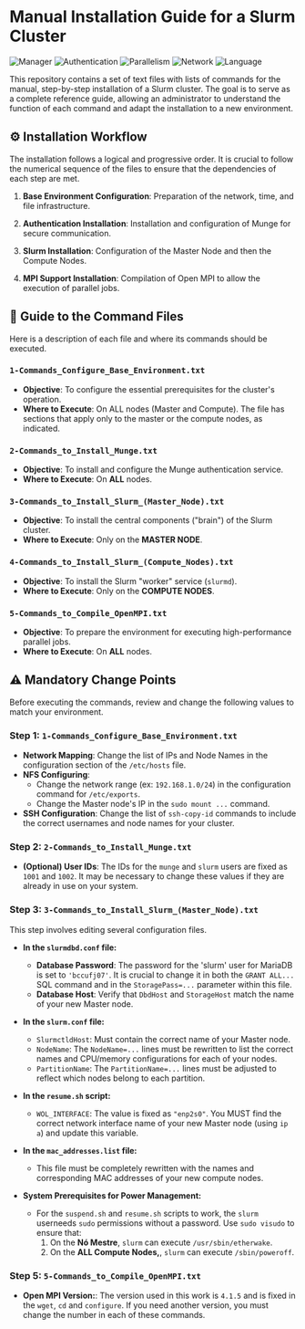 # Manual Installation Guide for a Slurm Cluster

![Manager](https://img.shields.io/badge/Gerenciador-Slurm-blue.svg)
![Authentication](https://img.shields.io/badge/Autenticação-Munge-purple.svg)
![Parallelism](https://img.shields.io/badge/Paralelismo-Open%20MPI-orange.svg)
![Network](https://img.shields.io/badge/Rede-NFS-lightgrey.svg)
![Language](https://img.shields.io/badge/Comandos-Bash-yellow.svg)

This repository contains a set of text files with lists of commands for the manual, step-by-step installation of a Slurm cluster. The goal is to serve as a complete reference guide, allowing an administrator to understand the function of each command and adapt the installation to a new environment.

## ⚙️ Installation Workflow

The installation follows a logical and progressive order. It is crucial to follow the numerical sequence of the files to ensure that the dependencies of each step are met.

1.  **Base Environment Configuration**: Preparation of the network, time, and file infrastructure.
 
2.  **Authentication Installation**: Installation and configuration of Munge for secure communication. 
3.  **Slurm Installation**: Configuration of the Master Node and then the Compute Nodes. 
4.  **MPI Support Installation**: Compilation of Open MPI to allow the execution of parallel jobs.

## 📄 Guide to the Command Files

Here is a description of each file and where its commands should be executed.

### `1-Commands_Configure_Base_Environment.txt`
* **Objective**: To configure the essential prerequisites for the cluster's operation.
* **Where to Execute**: On ALL nodes (Master and Compute). The file has sections that apply only to the master or the compute nodes, as indicated.

### `2-Commands_to_Install_Munge.txt`
* **Objective**: To install and configure the Munge authentication service.
* **Where to Execute**: On **ALL** nodes. 

### `3-Commands_to_Install_Slurm_(Master_Node).txt`
* **Objective**: To install the central components ("brain") of the Slurm cluster. 
* **Where to Execute**: Only on the **MASTER NODE**.

### `4-Commands_to_Install_Slurm_(Compute_Nodes).txt`
* **Objective**: To install the Slurm "worker" service (`slurmd`).
* **Where to Execute**: Only on the **COMPUTE NODES**.

### `5-Commands_to_Compile_OpenMPI.txt`
* **Objective**: To prepare the environment for executing high-performance parallel jobs.
* **Where to Execute**: On **ALL** nodes.

## ⚠️ Mandatory Change Points

Before executing the commands, review and change the following values to match your environment.

### Step 1: `1-Commands_Configure_Base_Environment.txt` 
* **Network Mapping**: Change the list of IPs and Node Names in the configuration section of the `/etc/hosts` file. 
* **NFS Configuring**:
    * Change the network range (ex: `192.168.1.0/24`) in the configuration command for `/etc/exports`. 
    * Change the Master node's IP in the `sudo mount ...` command. 
* **SSH Configuration**: Change the list of `ssh-copy-id` commands to include the correct usernames and node names for your cluster. 

### Step 2: `2-Commands_to_Install_Munge.txt`
* **(Optional) User IDs**: The IDs for the `munge` and `slurm` users are fixed as `1001` and `1002`. It may be necessary to change these values if they are already in use on your system.

### Step 3: `3-Commands_to_Install_Slurm_(Master_Node).txt` 
This step involves editing several configuration files.

* **In the `slurmdbd.conf` file:** 
    * **Database Password**: The password for the 'slurm' user for MariaDB is set to  `'bccufj07'`. It is crucial to change it in both the  `GRANT ALL...` SQL command and in the `StoragePass=...` parameter within this file.
    * **Database Host**: Verify that `DbdHost` and `StorageHost` match the name of your new Master node. 
* **In the `slurm.conf` file:**
    * `SlurmctldHost`: Must contain the correct name of your Master node. 
    * `NodeName`: The `NodeName=...` lines must be rewritten to list the correct names and CPU/memory configurations for each of your nodes.
    * `PartitionName`: The `PartitionName=...` lines must be adjusted to reflect which nodes belong to each partition.

* **In the `resume.sh` script:**
    * `WOL_INTERFACE`: The value is fixed as `"enp2s0"`. You MUST find the correct network interface name of your new Master node (using `ip a`) and update this variable. 
* **In the `mac_addresses.list` file:**
    * This file must be completely rewritten with the names and corresponding MAC addresses of your new compute nodes.

* **System Prerequisites for Power Management:**
    * For the `suspend.sh` and `resume.sh` scripts to work, the `slurm` userneeds `sudo` permissions without a password. Use `sudo visudo` to ensure that:
        1.  On the **Nó Mestre**, `slurm` can execute `/usr/sbin/etherwake`. 
        2.  On the **ALL Compute Nodes,**, `slurm` can execute `/sbin/poweroff`. 

### Step 5: `5-Commands_to_Compile_OpenMPI.txt` 
* **Open MPI Version:**: The version used in this work is `4.1.5` and is fixed in the `wget`, `cd` and `configure`. If you need another version, you must change the number in each of these commands.
